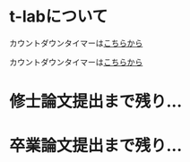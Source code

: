 # t-labについて

カウントダウンタイマーは[こちらから](https://t-lab-informal.github.io/CountDownTimer/)

カウントダウンタイマーは[こちらから](https://t-lab-informal.github.io/CountDownTimer.html)


<html>
  <body>
    <div class="first-timer" id="first-timer">
      <h1>修士論文提出まで残り...
      <div class="count-down-timer1" id="count_down_timer1"></div>
    </div>
    <div class="secound-timer" id="secound-timer">
      <h1>卒業論文提出まで残り...
      <div class="count-down-timer2" id="count_down_timer2"></div>
    </div>
  </body>
</html>

<script>
//カウントダウンの終了日時を指定
const EndTime1 = new Date("2023/2/15 09:00:00");
const EndTime2 = new Date("2023/3/15 09:00:00");
//タイマーを表示する要素
const output1 = document.getElementById("count_down_timer1");
const output2 = document.getElementById("count_down_timer2");

//タイマーを表示させる関数
function displayTime1(diff) {
  if (diff > 0) {
      output1.innerHTML= '締め切りまで ' + d1 + '日' + h1 + '時間' + m1 + '分' + s1 + '秒';
  }
  else{
      output1.innerHTML= '締め切りました。';
  }
}

function displayTime2(diff) {
  if (diff > 0) {
      output2.innerHTML= '締め切りまで ' + d2 + '日' + h2 + '時間' + m2 + '分' + s2 + '秒';
  }
  else{
      output2.innerHTML= '締め切りました。';
  }
}

//指定日時までの時間を計算する関数を定義
function calcRemainingTime() {
  //現在日時を取得
  const NowTime = new Date();
  //差分
  const diff1 = EndTime1 - NowTime;
  const diff2 = EndTime2 - NowTime;
  //計算
  d1 = Math.floor(diff1 / (24 * 60 * 60 * 1000));
  //h1 = Math.floor(diff1 / (60 * 60 * 1000)) % 24;
  h1 = Math.floor(diff1 / 1000 / 60 / 60);
  //m1 = Math.floor(diff1 / (60 * 1000)) % 24 % 60;
  m1 = Math.floor(diff1 / 1000 / 60) % 60;
  //s1 = Math.floor(diff1 / 1000) % 24 % 60 % 60;
  s1 = Math.floor(diff1 / 1000) % 60;

  d2 = Math.floor(diff2 / (24 * 60 * 60 * 1000));
  //h1 = Math.floor(diff1 / (60 * 60 * 1000)) % 24;
  h2 = Math.floor(diff2 / 1000 / 60 / 60);
  //m1 = Math.floor(diff1 / (60 * 1000)) % 24 % 60;
  m2 = Math.floor(diff2 / 1000 / 60) % 60;
  //s1 = Math.floor(diff1 / 1000) % 24 % 60 % 60;
  s2 = Math.floor(diff2 / 1000) % 60;
  //表示
  displayTime1(diff1);
  displayTime2(diff2);
}


//一定間隔で上記の関数を実行
calcRemainingTime();
setInterval(calcRemainingTime, 1000);
</script>
